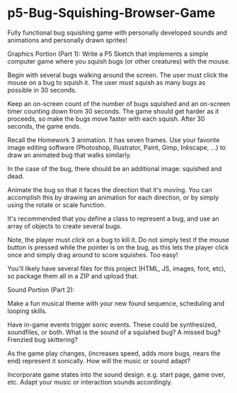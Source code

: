# p5-Bug-Squishing-Browser-Game
Fully functional bug squishing game with personally developed sounds and animations and personally drawn sprites!

Graphics Portion (Part 1):
Write a P5 Sketch that implements a simple computer game where you squish bugs (or other creatures) with the mouse.

Begin with several bugs walking around the screen. The user must click the mouse on a bug to squish it. The user must squish as many bugs as possible in 30 seconds.

Keep an on-screen count of the number of bugs squished and an on-screen timer counting down from 30 seconds. The game should get harder as it proceeds, so make the bugs move faster with each squish. After 30 seconds, the game ends.

Recall the Homework 3 animation. It has seven frames. Use your favorite image editing software (Photoshop, Illustrator, Paint, Gimp, Inkscape, ...) to draw an animated bug that walks similarly.

In the case of the bug, there should be an additional image: squished and dead.

Animate the bug so that it faces the direction that it's moving. You can accomplish this by drawing an animation for each direction, or by simply using the rotate or scale function.

It's recommended that you define a class to represent a bug, and use an array of objects to create several bugs.

Note, the player must *click* on a bug to kill it. Do not simply test if the mouse button is pressed while the pointer is on the bug, as this lets the player click once and simply drag around to score squishes. Too easy!

You'll likely have several files for this project (HTML, JS, images, font, etc), so package them all in a ZIP and upload that.

Sound Portion (Part 2):

Make a fun musical theme with your new found sequence, scheduling and looping skills.

Have in-game events trigger sonic events. These could be synthesized, soundfiles, or both. What is the sound of a squished bug? A missed bug? Frenzied bug skittering?

As the game play changes, (increases speed, adds more bugs, nears the end) represent it sonically. How will the music or sound adapt?

Incorporate game states into the sound design. e.g. start page, game over, etc. Adapt your music or interaction sounds accordingly. 
